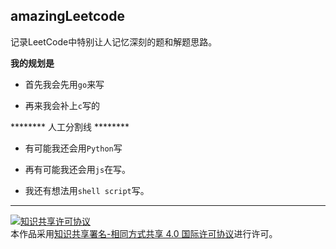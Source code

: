 ## amazingLeetcode

记录LeetCode中特别让人记忆深刻的题和解题思路。

**我的规划是** 

- 首先我会先用`go`来写

- 再来我会补上`c`写的

******** 人工分割线 ******** 

- 有可能我还会用`Python`写

- 再有可能我还会用`js`在写。

- 我还有想法用`shell script`写。
---
<a rel="license" href="http://creativecommons.org/licenses/by-sa/4.0/"><img alt="知识共享许可协议" style="border-width:0" src="https://i.creativecommons.org/l/by-sa/4.0/88x31.png" /></a><br />本作品采用<a rel="license" href="http://creativecommons.org/licenses/by-sa/4.0/">知识共享署名-相同方式共享 4.0 国际许可协议</a>进行许可。
